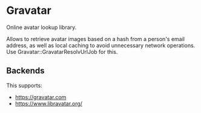 # Gravatar

Online avatar lookup library.

Allows to retrieve avatar images based on a hash from a person's email address, as well
as local caching to avoid unnecessary network operations. Use Gravatar::GravatarResolvUrlJob
for this.

## Backends

This supports:
* https://gravatar.com
* https://www.libravatar.org/

